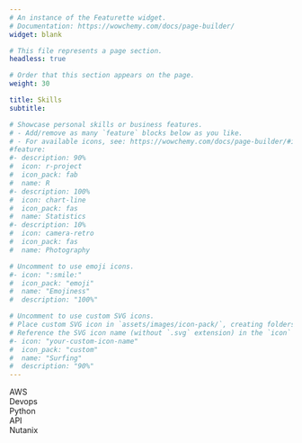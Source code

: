 ```yaml
---
# An instance of the Featurette widget.
# Documentation: https://wowchemy.com/docs/page-builder/
widget: blank

# This file represents a page section.
headless: true

# Order that this section appears on the page.
weight: 30

title: Skills
subtitle:

# Showcase personal skills or business features.
# - Add/remove as many `feature` blocks below as you like.
# - For available icons, see: https://wowchemy.com/docs/page-builder/#icons
#feature:
#- description: 90%
#  icon: r-project
#  icon_pack: fab
#  name: R
#- description: 100%
#  icon: chart-line
#  icon_pack: fas
#  name: Statistics
#- description: 10%
#  icon: camera-retro
#  icon_pack: fas
#  name: Photography

# Uncomment to use emoji icons.
#- icon: ":smile:"
#  icon_pack: "emoji"
#  name: "Emojiness"
#  description: "100%"  

# Uncomment to use custom SVG icons.
# Place custom SVG icon in `assets/images/icon-pack/`, creating folders if necessary.
# Reference the SVG icon name (without `.svg` extension) in the `icon` field.
#- icon: "your-custom-icon-name"
#  icon_pack: "custom"
#  name: "Surfing"
#  description: "90%"
---
```

<div class="skills">
  <div class="skill">
    <div class="skill-name">AWS</div>
    <div class="skill-bar">
      <div class="skill-per" per="90%" style="max-width:90%"></div>
    </div>
  </div>

  <div class="skill">
    <div class="skill-name">Devops</div>
    <div class="skill-bar">
      <div class="skill-per" per="70%" style="max-width:70%"></div>
    </div>
  </div>

  <div class="skill">
    <div class="skill-name">Python</div>
    <div class="skill-bar">
      <div class="skill-per" per="60%" style="max-width:60%"></div>
    </div>
  </div>

  <div class="skill">
    <div class="skill-name">API</div>
    <div class="skill-bar">
      <div class="skill-per" per="80%" style="max-width:80%"></div>
    </div>
  </div>

  <div class="skill">
    <div class="skill-name">Nutanix</div>
    <div class="skill-bar">
      <div class="skill-per" per="50%" style="max-width:50%"></div>
    </div>
  </div>



</div>
